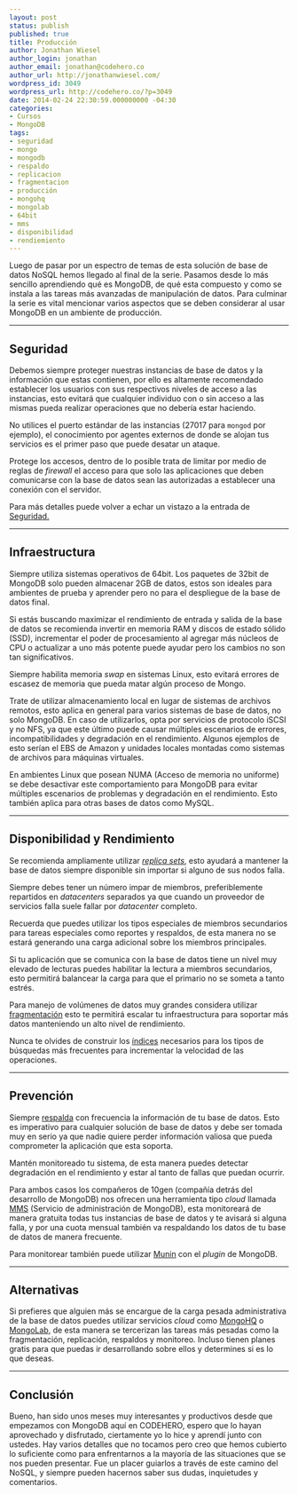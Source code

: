 ```yaml
---
layout: post
status: publish
published: true
title: Producción
author: Jonathan Wiesel
author_login: jonathan
author_email: jonathan@codehero.co
author_url: http://jonathanwiesel.com/
wordpress_id: 3049
wordpress_url: http://codehero.co/?p=3049
date: 2014-02-24 22:30:59.000000000 -04:30
categories:
- Cursos
- MongoDB
tags:
- seguridad
- mongo
- mongodb
- respaldo
- replicacion
- fragmentacion
- producción
- mongohq
- mongolab
- 64bit
- mms
- disponibilidad
- rendiemiento
---
```

<p>Luego de pasar por un espectro de temas de esta solución de base de datos NoSQL hemos llegado al final de la serie. Pasamos desde lo más sencillo aprendiendo qué es MongoDB, de qué esta compuesto y como se instala a las tareas más avanzadas de manipulación de datos. Para culminar la serie es vital mencionar varios aspectos que se deben considerar al usar MongoDB en un ambiente de producción.</p>

<hr />

<h2>Seguridad</h2>

<p>Debemos siempre proteger nuestras instancias de base de datos y la información que estas contienen, por ello es altamente recomendado establecer los usuarios con sus respectivos niveles de acceso a las instancias, esto evitará que cualquier individuo con o sin acceso a las mismas pueda realizar operaciones que no debería estar haciendo.</p>

<p>No utilices el puerto estándar de las instancias (27017 para <code>mongod</code> por ejemplo), el conocimiento por agentes externos de donde se alojan tus servicios es el primer paso que puede desatar un ataque.</p>

<p>Protege los accesos, dentro de lo posible trata de limitar por medio de reglas de <em>firewall</em> el acceso para que solo las aplicaciones que deben comunicarse con la base de datos sean las autorizadas a establecer una conexión con el servidor.</p>

<p>Para más detalles puede volver a echar un vistazo a la entrada de <a href="http://codehero.co/mongodb-desde-cero-seguridad/">Seguridad.</a></p>

<hr />

<h2>Infraestructura</h2>

<p>Siempre utiliza sistemas operativos de 64bit. Los paquetes de 32bit de MongoDB solo pueden almacenar 2GB de datos, estos son ideales para ambientes de prueba y aprender pero no para el despliegue de la base de datos final.</p>

<p>Si estás buscando maximizar el rendimiento de entrada y salida de la base de datos se recomienda invertir en memoria RAM y discos de estado sólido (SSD), incrementar el poder de procesamiento al agregar más núcleos de CPU o actualizar a uno más potente puede ayudar pero los cambios no son tan significativos.</p>

<p>Siempre habilita memoria <em>swap</em> en sistemas Linux, esto evitará errores de escasez de memoria que pueda matar algún proceso de Mongo.</p>

<p>Trate de utilizar almacenamiento local en lugar de sistemas de archivos remotos, esto aplica en general para varios sistemas de base de datos, no solo MongoDB. En caso de utilizarlos, opta por servicios de protocolo iSCSI y no NFS, ya que este último puede causar múltiples escenarios de errores, incompatibilidades y degradación en el rendimiento. Algunos ejemplos de esto serían el EBS de Amazon y unidades locales montadas como sistemas de archivos para máquinas virtuales.</p>

<p>En ambientes Linux que posean NUMA (Acceso de memoria no uniforme) se debe desactivar este comportamiento para MongoDB para evitar múltiples escenarios de problemas y degradación en el rendimiento. Esto también aplica para otras bases de datos como MySQL.</p>

<hr />

<h2>Disponibilidad y Rendimiento</h2>

<p>Se recomienda ampliamente utilizar <a href="http://codehero.co/mongodb-desde-cero-replicacion-parte-i/"><em>replica sets</em></a>, esto ayudará a mantener la base de datos siempre disponible sin importar si alguno de sus nodos falla.</p>

<p>Siempre debes tener un número impar de miembros, preferiblemente repartidos en <em>datacenters</em> separados ya que cuando un proveedor de servicios falla suele fallar por <em>datacenter</em> completo.</p>

<p>Recuerda que puedes utilizar los tipos especiales de miembros secundarios para tareas especiales como reportes y respaldos, de esta manera no se estará generando una carga adicional sobre los miembros principales.</p>

<p>Si tu aplicación que se comunica con la base de datos tiene un nivel muy elevado de lecturas puedes habilitar la lectura a miembros secundarios, esto permitirá balancear la carga para que el primario no se someta a tanto estrés.</p>

<p>Para manejo de volúmenes de datos muy grandes considera utilizar <a href="http://codehero.co/mongodb-desde-cero-fragmentacion-parte-i/">fragmentación</a> esto te permitirá escalar tu infraestructura para soportar más datos manteniendo un alto nivel de rendimiento.</p>

<p>Nunca te olvides de construir los <a href="http://codehero.co/mongodb-desde-cero-indices-parte-i/">índices</a> necesarios para los tipos de búsquedas más frecuentes para incrementar la velocidad de las operaciones.</p>

<hr />

<h2>Prevención</h2>

<p>Siempre <a href="http://codehero.co/mongodb-desde-cero-respaldos-y-restauracion/">respalda</a> con frecuencia la información de tu base de datos. Esto es imperativo para cualquier solución de base de datos y debe ser tomada muy en serio ya que nadie quiere perder información valiosa que pueda comprometer la aplicación que esta soporta.</p>

<p>Mantén monitoreado tu sistema, de esta manera puedes detectar degradación en el rendimiento y estar al tanto de fallas que puedan ocurrir.</p>

<p>Para ambos casos los compañeros de 10gen (compañía detrás del desarrollo de MongoDB) nos ofrecen una herramienta tipo <em>cloud</em> llamada <a href="https://mms.mongodb.com/‎">MMS</a> (Servicio de administración de MongoDB), esta monitoreará de manera gratuita todas tus instancias de base de datos y te avisará si alguna falla, y por una cuota mensual también va respaldando los datos de tu base de datos de manera frecuente.</p>

<p>Para monitorear también puede utilizar <a href="http://codehero.co/como-monitorear-los-recursos-de-un-servidor-utilizando-munin/">Munin</a> con el <em>plugin</em> de MongoDB.</p>

<hr />

<h2>Alternativas</h2>

<p>Si prefieres que alguien más se encargue de la carga pesada administrativa de la base de datos puedes utilizar servicios <em>cloud</em> como <a href="http://www.mongohq.com/">MongoHQ</a> o <a href="https://mongolab.com/‎">MongoLab</a>, de esta manera se tercerizan las tareas más pesadas como la fragmentación, replicación, respaldos y monitoreo. Incluso tienen planes gratis para que puedas ir desarrollando sobre ellos y determines si es lo que deseas.</p>

<hr />

<h2>Conclusión</h2>

<p>Bueno, han sido unos meses muy interesantes y productivos desde que empezamos con MongoDB aquí en CODEHERO, espero que lo hayan aprovechado y disfrutado, ciertamente yo lo hice y aprendí junto con ustedes. Hay varios detalles que no tocamos pero creo que hemos cubierto lo suficiente como para enfrentarnos a la mayoría de las situaciones que se nos pueden presentar. Fue un placer guiarlos a través de este camino del NoSQL, y siempre pueden hacernos saber sus dudas, inquietudes y comentarios.</p>
